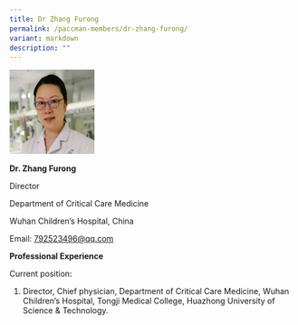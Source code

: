 ```yaml
---
title: Dr Zhang Furong
permalink: /paccman-members/dr-zhang-furong/
variant: markdown
description: ""
---
```

<img src="/images/PACCMAN%20Pediatric%20Acute/Members/C669AEE6_1C54_404C_A0AD_36B8E550E538.png" style="width:150px">

**Dr. Zhang Furong**

Director

Department of Critical Care Medicine

Wuhan Children’s Hospital, China

Email:&nbsp;[792523496@qq.com](mailto:792523496@qq.com)

**Professional Experience**

Current position:

1.  Director, Chief physician, Department of Critical Care Medicine, Wuhan Children’s Hospital, Tongji Medical College, Huazhong University of Science &amp; Technology.
